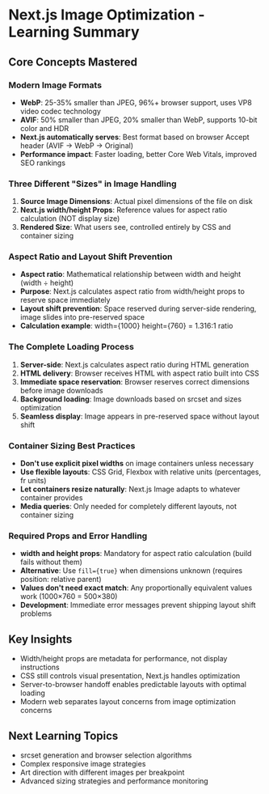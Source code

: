 # Next.js Image Optimization - Learning Summary

## Core Concepts Mastered

### Modern Image Formats
- **WebP**: 25-35% smaller than JPEG, 96%+ browser support, uses VP8 video codec technology
- **AVIF**: 50% smaller than JPEG, 20% smaller than WebP, supports 10-bit color and HDR
- **Next.js automatically serves**: Best format based on browser Accept header (AVIF → WebP → Original)
- **Performance impact**: Faster loading, better Core Web Vitals, improved SEO rankings

### Three Different "Sizes" in Image Handling
1. **Source Image Dimensions**: Actual pixel dimensions of the file on disk
2. **Next.js width/height Props**: Reference values for aspect ratio calculation (NOT display size)
3. **Rendered Size**: What users see, controlled entirely by CSS and container sizing

### Aspect Ratio and Layout Shift Prevention
- **Aspect ratio**: Mathematical relationship between width and height (width ÷ height)
- **Purpose**: Next.js calculates aspect ratio from width/height props to reserve space immediately
- **Layout shift prevention**: Space reserved during server-side rendering, image slides into pre-reserved space
- **Calculation example**: width={1000} height={760} = 1.316:1 ratio

### The Complete Loading Process
1. **Server-side**: Next.js calculates aspect ratio during HTML generation
2. **HTML delivery**: Browser receives HTML with aspect ratio built into CSS
3. **Immediate space reservation**: Browser reserves correct dimensions before image downloads
4. **Background loading**: Image downloads based on srcset and sizes optimization
5. **Seamless display**: Image appears in pre-reserved space without layout shift

### Container Sizing Best Practices
- **Don't use explicit pixel widths** on image containers unless necessary
- **Use flexible layouts**: CSS Grid, Flexbox with relative units (percentages, fr units)
- **Let containers resize naturally**: Next.js Image adapts to whatever container provides
- **Media queries**: Only needed for completely different layouts, not container sizing

### Required Props and Error Handling
- **width and height props**: Mandatory for aspect ratio calculation (build fails without them)
- **Alternative**: Use `fill={true}` when dimensions unknown (requires position: relative parent)
- **Values don't need exact match**: Any proportionally equivalent values work (1000×760 = 500×380)
- **Development**: Immediate error messages prevent shipping layout shift problems

## Key Insights
- Width/height props are metadata for performance, not display instructions
- CSS still controls visual presentation, Next.js handles optimization
- Server-to-browser handoff enables predictable layouts with optimal loading
- Modern web separates layout concerns from image optimization concerns

## Next Learning Topics
- srcset generation and browser selection algorithms
- Complex responsive image strategies
- Art direction with different images per breakpoint
- Advanced sizing strategies and performance monitoring